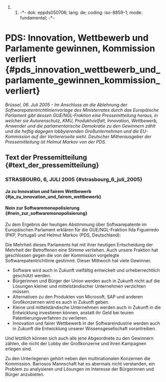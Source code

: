 1.  1.  -\*- dok: eppds050706; lang: de; coding: iso-8859-1; mode:
        fundamental; -\*-

# PDS: Innovation, Wettbewerb und Parlamente gewinnen, Kommission verliert {#pds_innovation_wettbewerb_und_parlamente_gewinnen_kommission_verliert}

*Brüssel, 06. Juli 2005 - Im Anschluss an die Ablehnung der
Softwarepatentrichtlinienvorlage des Ministerrates durch das Europäische
Parlament gibt dessen GUE/NGL-Fraktion eine Pressemitteilung heraus, in
welcher sie Autorenschutz, KMU, Produktvielfalt, Innovation, Wettbewerb,
Anwender und die parlamentarische Demokratie zu den Gewinnern zählt und
die heftig dagegen lobbyierenden Großunternehmen und die EU-Kommission
auf der Verliererseite sieht. Deutscher Mitherausgeber der
Pressemitteilung ist Helmut Markov von der PDS.*

## Text der Pressemitteilung {#text_der_pressemitteilung}

### STRASBOURG, 6, JULI 2005 {#strasbourg_6_juli_2005}

#### Ja zu Innovation und fairem Wettbewerb {#ja_zu_innovation_und_fairem_wettbewerb}

#### Nein zur Softwaremonopolisierung {#nein_zur_softwaremonopolisierung}

Zu dem Ergebnis der heutigen Abstimmung über Softwarepatente im
Europäischen Parlament erklären für die GUE/NGL-Fraktion Ilda Figueiredo
(PKP, Portugal) und Helmut Markov (PDS, Deutschland):

Die Mehrheit dieses Parlaments hat mit ihrer heutigen Entscheidung der
Mehrheit der Betroffenen eine Stimme verliehen. Auch unsere Fraktion hat
geschlossen gegen die von der Kommission vorgelegte
Softwarepatentrichtlinie gestimmt. Dieser Mittwoch hat viele Gewinner.

-   Software wird auch in Zukunft vielfältig entwickelt und
    urheberrechtlich geschützt werden.
-   Bürgerinnen und Bürger der Union werden auch in Zukunft nicht auf
    die Lösungen kleiner und mittelständischer Unternehmen verzichten
    müssen.
-   Alternativen zu den Produkten von Microsoft, SAP und anderen
    Großkonzernen wird es auch in Zukunft geben.
-   Kleine und mittelständische Unternehmen werden auch in Zukunft in
    die Entwicklung investieren können, anstatt ihr Geld bei teuren
    Patentierungsverfahren zu verlieren.
-   Innovation und fairer Wettbewerb in der Softwareindustrie werden
    auch in Zukunft die Entwicklung unserer Wissensgesellschaft
    vorantreiben.

Und letztlich können sich auch alle jene Abgeordnete zu den Gewinnern
zählen, die nicht der Lobby der Großkonzerne und ihren Kampagnen erlegen
sind.

Zu den Unterlegenen gehört neben den multinationalen Konzernen die
Kommission. Barrosos Mannschaft hat es abermals nicht verstanden, ein
Problem zu analysieren und Lösungen im Interesse der Bürgerinnen und
Bürger anzubieten.

